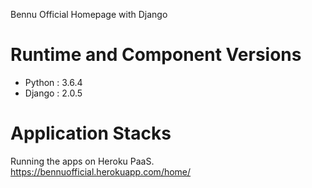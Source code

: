 Bennu Official Homepage with Django

# Runtime and Component Versions
- Python : 3.6.4
- Django : 2.0.5

# Application Stacks
Running the apps on Heroku PaaS.
https://bennuofficial.herokuapp.com/home/
